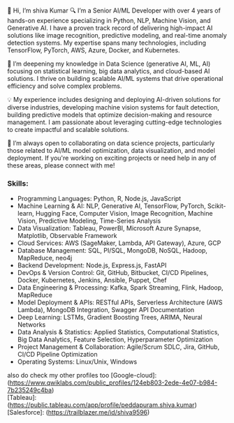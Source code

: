 👋 Hi, I’m shiva Kumar
🔍 I’m a Senior AI/ML Developer with over 4 years of hands-on experience specializing in Python, NLP, Machine Vision, and Generative AI.
   I have a proven track record of delivering high-impact AI solutions like image recognition, predictive modeling, and real-time anomaly detection systems.
   My expertise spans many technologies, including TensorFlow, PyTorch, AWS, Azure, Docker, and Kubernetes.  

🌱 I’m deepening my knowledge in Data Science (generative AI, ML, AI) focusing on statistical learning, big data analytics, and cloud-based AI solutions. 
   I thrive on building scalable AI/ML systems that drive operational efficiency and solve complex problems.  

💡 My experience includes designing and deploying AI-driven solutions for diverse industries, developing machine vision systems for fault detection,
   building predictive models that optimize decision-making and resource management. 
   I am passionate about leveraging cutting-edge technologies to create impactful and scalable solutions.  

💞️ I’m always open to collaborating on data science projects, particularly those related to AI/ML model optimization, data visualization, and model deployment.
   If you're working on exciting projects or need help in any of these areas, please connect with me!

### Skills:
- Programming Languages: Python, R, Node.js, JavaScript  
- Machine Learning & AI: NLP, Generative AI, TensorFlow, PyTorch, Scikit-learn, Hugging Face, Computer Vision, Image Recognition, Machine Vision, Predictive Modeling, Time-Series Analysis  
- Data Visualization: Tableau, PowerBI, Microsoft Azure Synapse, Matplotlib, Observable Framework  
- Cloud Services: AWS (SageMaker, Lambda, API Gateway), Azure, GCP  
- Database Management: SQL, PI/SQL, MongoDB, NoSQL, Hadoop, MapReduce, neo4j  
- Backend Development: Node.js, Express.js, FastAPI  
- DevOps & Version Control: Git, GitHub, Bitbucket, CI/CD Pipelines, Docker, Kubernetes, Jenkins, Ansible, Puppet, Chef  
- Data Engineering & Processing: Kafka, Spark Streaming, Flink, Hadoop, MapReduce  
- Model Deployment & APIs: RESTful APIs, Serverless Architecture (AWS Lambda), MongoDB Integration, Swagger API Documentation  
- Deep Learning: LSTMs, Gradient Boosting Trees, ARIMA, Neural Networks  
- Data Analysis & Statistics: Applied Statistics, Computational Statistics, Big Data Analytics, Feature Selection, Hyperparameter Optimization  
- Project Management & Collaboration: Agile/Scrum SDLC, Jira, GitHub, CI/CD Pipeline Optimization  
- Operating Systems: Linux/Unix, Windows  

also do check my other profiles too
[Google-cloud]: (https://www.qwiklabs.com/public_profiles/124eb803-2ede-4e07-b984-7b235249c4ba)                               
[Tableau]: (https://public.tableau.com/app/profile/peddapuram.shiva.kumar)
[Salesforce]: (https://trailblazer.me/id/shiva9596)
